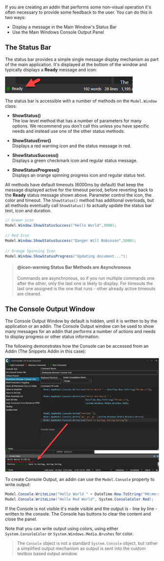 ﻿If you are creating an addin that performs some non-visual operation it's often necessary to provide some feedback to the user. You can do this in two ways:

* Display a message in the Main Window's Status Bar
* Use the Main Windows Console Output Panel


## The Status Bar
The status bar provides a simple single message display mechanism as part of the main application. It's displayed at the bottom of the window and typically displays a **Ready** message and icon:

![](/images/StatusBarReady.png)

The status bar is accessible with a number of methods on the `Model.Window` class:

* **ShowStatus()**  
The low level method that has a number of parameters for many options. We recommend you don't call this unless you have specific needs and instead use one of the other status methods.

* **ShowStatusError()**  
Displays a red warning icon and the status message in red.

* **ShowStatusSuccess()**  
Displays a green checkmark icon and regular status message.

* **ShowStatusProgress()**   
Displays an orange spinning progress icon and regular status text.

All methods have default timeouts (6000ms by default) that keep the message displayed active for the timeout period, before reverting back to the **Ready** status message shown above. Parameter control the icon, the color and timeout. The `ShowStatus()` method has additional overloads, but all methods eventually call `ShowStatus()` to actually update the status bar text, icon and duration.

```cs
// Green icon
Model.Window.ShowStatusSuccess("Hello World",3000);

// Red Icon
Model.Window.ShowStatusSuccess("Danger Will Robinson",5000);

// Orange Spinning Icon
Model.Window.ShowStatusProgress("Updating document...");
```

> #### @icon-warning Status Bar Methods are Asynchronous
> Commands are asynchronous, so if you run multiple commands one after the other, only the last one is likely to display. For timeouts the last one assigned is the one that runs - other already active timeouts are cleared.

## The Console Output Window
The Console Output Window by default is hidden, until it is written to by the application or an addin. The Console Output window can be used to show many messages for an addin that performs a number of actions and needs to display progress or other status information.

The following demonstrates how the Console can be accessed from an Addin (The Snippets Addin in this case):

![](/images/ConsoleOutputPanel.png)


To create Console Output, an addin can use the `Model.Console` property to write output:

```cs
Model.Console.WriteLine("Hello World " + DateTime.Now.ToString("HH:mm:ss"));
Model.Console.WriteLine("Hello Red World", System.ConsoleColor.Red);
```

If the Console is not visible it's made visible and the output is - line by line - written to the console. The Console has buttons to clear the content and close the panel.

Note that you can write output using colors, using either `System.ConsoleColor` or `System.Windows.Media.Brushes` for color.

> The `Console` object is not a standard `System.Console` object, but rather a simplified output mechanism as output is sent into the custom textbox based output window.